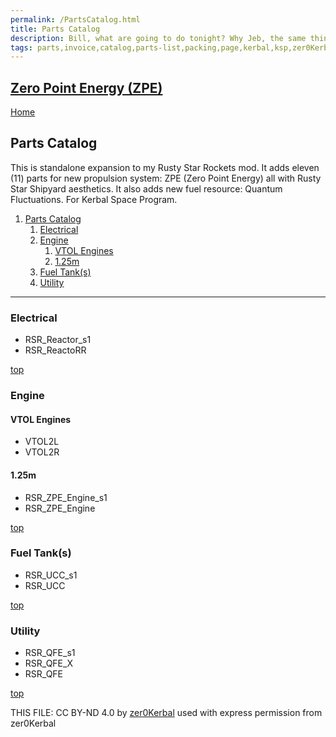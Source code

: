 ```yaml
---
permalink: /PartsCatalog.html
title: Parts Catalog
description: Bill, what are going to do tonight? Why Jeb, the same thing we do every night, Take over the world!
tags: parts,invoice,catalog,parts-list,packing,page,kerbal,ksp,zer0Kerbal,zedK
---
```

<!-- PartsCatalog.md v1.0.0.0
Zero Point Energy (ZPE)
created: 17 Jul 2023
updated: 

TEMPLATE: PartsCatalog.md v1.1.4.3
created: 01 Feb 2022
updated: 01 May 2023 -->
<script src="https://kit.fontawesome.com/0ea5493613.js" crossorigin="anonymous"></script>
<i class="fa-solid fa-explosion fa-beat-fade fa-3x" style="--fa-beat-fade-opacity: 0.1; --fa-beat-fade-scale: 1.25;color: #FF7E03" ></i>

## [Zero Point Energy (ZPE)][mod] <!-- omit from toc -->

[Home](./index.md)

## Parts Catalog

This is standalone expansion to my Rusty Star Rockets mod. It adds eleven (11) parts for new propulsion system: ZPE (Zero Point Energy) all with Rusty Star Shipyard aesthetics. It also adds new fuel resource: Quantum Fluctuations. For Kerbal Space Program.

1. [Parts Catalog](#parts-catalog)
   1. [Electrical](#electrical)
   2. [Engine](#engine)
      1. [VTOL Engines](#vtol-engines)
      2. [1.25m](#125m)
   3. [Fuel Tank(s)](#fuel-tanks)
   4. [Utility](#utility)

---

 <!-- <img src="https://raw.githubusercontent.com/zer0Kerbal/ZeroPointEnergy/master/docs/thumbs/ -->

### Electrical

* RSR_Reactor_s1
* RSR_ReactoRR

[top](#parts-catalog)

### Engine

#### VTOL Engines

* VTOL2L
* VTOL2R

#### 1.25m

* RSR_ZPE_Engine_s1
* RSR_ZPE_Engine

[top](#parts-catalog)

### Fuel Tank(s)

* RSR_UCC_s1
* RSR_UCC

[top](#parts-catalog)

### Utility

* RSR_QFE_s1
* RSR_QFE_X
* RSR_QFE

[top](#parts-catalog)

THIS FILE: CC BY-ND 4.0 by [zer0Kerbal](https://github.com/zer0Kerbal)
  used with express permission from zer0Kerbal

[mod]: https://www.curseforge.com/kerbal/ksp-mods/ZeroPointEnergy "Zero Point Energy (ZPE)"